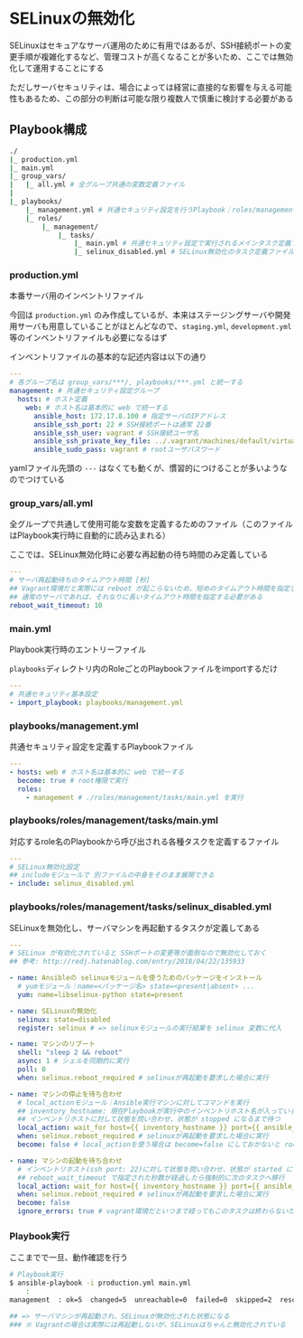 # SELinuxの無効化

SELinuxはセキュアなサーバ運用のために有用ではあるが、SSH接続ポートの変更手順が複雑化するなど、管理コストが高くなることが多いため、ここでは無効化して運用することにする

ただしサーバセキュリティは、場合によっては経営に直接的な影響を与える可能性もあるため、この部分の判断は可能な限り複数人で慎重に検討する必要がある

## Playbook構成

```bash
./
|_ production.yml
|_ main.yml
|_ group_vars/
|   |_ all.yml # 全グループ共通の変数定義ファイル
|
|_ playbooks/
    |_ management.yml # 共通セキュリティ設定を行うPlaybook｜roles/management/tasks/main.yml のタスクを実行
    |_ roles/
        |_ management/
            |_ tasks/
                |_ main.yml # 共通セキュリティ設定で実行されるメインタスク定義ファイル
                |_ selinux_disabled.yml # SELinux無効化のタスク定義ファイル（main.yml から include される）

```

### production.yml
本番サーバ用のインベントリファイル

今回は `production.yml` のみ作成しているが、本来はステージングサーバや開発用サーバも用意していることがほとんどなので、`staging.yml`, `development.yml` 等のインベントリファイルも必要になるはず

インベントリファイルの基本的な記述内容は以下の通り

```yaml
---
# 各グループ名は group_vars/***/, playbooks/***.yml と統一する
management: # 共通セキュリティ設定グループ
  hosts: # ホスト定義
    web: # ホスト名は基本的に web で統一する
      ansible_host: 172.17.8.100 # 指定サーバのIPアドレス
      ansible_ssh_port: 22 # SSH接続ポートは通常 22番
      ansible_ssh_user: vagrant # SSH接続ユーザ名
      ansible_ssh_private_key_file: ../.vagrant/machines/default/virtualbox/private_key # SSH秘密鍵
      ansible_sudo_pass: vagrant # rootユーザパスワード
```

yamlファイル先頭の `---` はなくても動くが、慣習的につけることが多いようなのでつけている

### group_vars/all.yml
全グループで共通して使用可能な変数を定義するためのファイル（このファイルはPlaybook実行時に自動的に読み込まれる）

ここでは、SELinux無効化時に必要な再起動の待ち時間のみ定義している

```yaml
---
# サーバ再起動待ちのタイムアウト時間 [秒]
## Vagrant環境だと実際には reboot が起こらないため、短めのタイムアウト時間を指定した方が良い
## 通常のサーバであれば、それなりに長いタイムアウト時間を指定する必要がある
reboot_wait_timeout: 10
```

### main.yml
Playbook実行時のエントリーファイル

`playbooks`ディレクトリ内のRoleごとのPlaybookファイルをimportするだけ

```yaml
---
# 共通セキュリティ基本設定
- import_playbook: playbooks/management.yml
```

### playbooks/management.yml
共通セキュリティ設定を定義するPlaybookファイル

```yaml
---
- hosts: web # ホスト名は基本的に web で統一する
  become: true # root権限で実行
  roles:
    - management # ./roles/management/tasks/main.yml を実行
```

### playbooks/roles/management/tasks/main.yml
対応するrole名のPlaybookから呼び出される各種タスクを定義するファイル

```yaml
---
# SELinux無効化設定
## includeモジュールで 別ファイルの中身をそのまま展開できる
- include: selinux_disabled.yml
```

### playbooks/roles/management/tasks/selinux_disabled.yml
SELinuxを無効化し、サーバマシンを再起動するタスクが定義してある

```yaml
---
# SELinux が有効化されていると SSHポートの変更等が面倒なので無効化しておく
## 参考: http://redj.hatenablog.com/entry/2018/04/22/135933

- name: Ansibleの selinuxモジュールを使うためのパッケージをインストール
  # yumモジュール｜name=<パッケージ名> state=<present|absent> ...
  yum: name=libselinux-python state=present

- name: SELinuxの無効化
  selinux: state=disabled
  register: selinux # => selinuxモジュールの実行結果を selinux 変数に代入

- name: マシンのリブート
  shell: "sleep 2 && reboot"
  async: 1 # シェルを同期的に実行
  poll: 0
  when: selinux.reboot_required # selinuxが再起動を要求した場合に実行

- name: マシンの停止を待ち合わせ
  # local_actionモジュール｜Ansible実行マシンに対してコマンドを実行
  ## inventory_hostname: 現在Playbookが実行中のインベントリホスト名が入っている
  ## インベントリホストに対して状態を問い合わせ、状態が stopped になるまで待つ 
  local_action: wait_for host={{ inventory_hostname }} port={{ ansible_ssh_port }} state=stopped
  when: selinux.reboot_required # selinuxが再起動を要求した場合に実行
  become: false # local_actionを使う場合は become=false にしておかないと rootパスワード周りでエラーが起こる

- name: マシンの起動を待ち合わせ
  # インベントリホスト(ssh port: 22)に対して状態を問い合わせ、状態が started になるまで待つ
  ## reboot_wait_timeout で指定された秒数が経過したら強制的に次のタスクへ移行
  local_action: wait_for host={{ inventory_hostname }} port={{ ansible_ssh_port }} state=started timeout={{ reboot_wait_timeout }}
  when: selinux.reboot_required # selinuxが再起動を要求した場合に実行
  become: false
  ignore_errors: true # vagrant環境だといつまで経ってもこのタスクは終わらないため、タイムアウトしたらそのまま無視する
```

### Playbook実行
ここまでで一旦、動作確認を行う

```bash
# Playbook実行
$ ansible-playbook -i production.yml main.yml
    :
management  : ok=5  changed=5  unreachable=0  failed=0  skipped=2  rescued=0  ignored=0

## => サーバマシンが再起動され、SELinuxが無効化された状態になる
### ※ Vagrantの場合は実際には再起動しないが、SELinuxはちゃんと無効化されている
```
